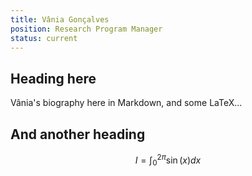 ```yaml
---
title: Vânia Gonçalves
position: Research Program Manager
status: current
---
```

## Heading here

Vânia's biography here in Markdown, and some LaTeX...

## And another heading

$$
I = \int_0^{2\pi} \sin(x) dx
$$
